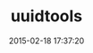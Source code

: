 ---
layout: post
title:  "uuidtools"
repo:   "sporkmonger/uuidtools"
date:   2015-02-18 17:37:20
---